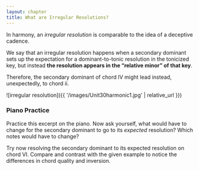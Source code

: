 ```yaml
---
layout: chapter
title: What are Irregular Resolutions?    
---
```


In harmony, an *irregular resolution* is comparable to the idea of a deceptive cadence.

We say that an irregular resolution happens when a secondary dominant sets up the expectation for a dominant-to-tonic resolution in the tonicized key, but instead **the resolution appears in the “relative minor” of that key**. 

Therefore, the secondary dominant of chord IV might lead instead, unexpectedly, to chord ii.

![irregular resolution]({{ '/images/Unit30harmonic1.jpg' | relative_url }})

### Piano Practice

Practice this excerpt on the piano. Now ask yourself, what would have to change for the secondary dominant to go to its *expected* resolution? Which notes would have to change?

Try now resolving the secondary dominant to its expected resolution on chord VI. Compare and contrast with the given example to notice the differences in chord quality and inversion.
